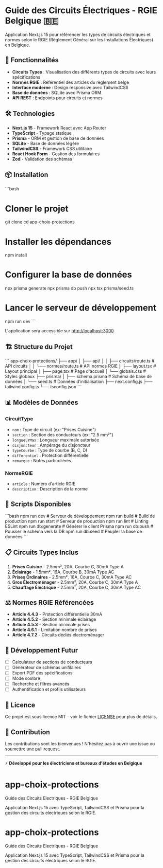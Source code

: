 # Guide des Circuits Électriques - RGIE Belgique 🇧🇪

Application Next.js 15 pour référencer les types de circuits électriques et normes selon le RGIE (Règlement Général sur les Installations Électriques) en Belgique.

## 🚀 Fonctionnalités

- **Circuits Types** : Visualisation des différents types de circuits avec leurs spécifications
- **Normes RGIE** : Référentiel des articles du règlement belge
- **Interface moderne** : Design responsive avec TailwindCSS
- **Base de données** : SQLite avec Prisma ORM
- **API REST** : Endpoints pour circuits et normes

## 🛠️ Technologies

- **Next.js 15** - Framework React avec App Router
- **TypeScript** - Typage statique
- **Prisma** - ORM et gestion de base de données
- **SQLite** - Base de données légère
- **TailwindCSS** - Framework CSS utilitaire
- **React Hook Form** - Gestion des formulaires
- **Zod** - Validation des schémas

## 📦 Installation

\`\`\`bash

# Cloner le projet

git clone <repo-url>
cd app-choix-protections

# Installer les dépendances

npm install

# Configurer la base de données

npx prisma generate
npx prisma db push
npx tsx prisma/seed.ts

# Lancer le serveur de développement

npm run dev
\`\`\`

L'application sera accessible sur [http://localhost:3000](http://localhost:3000)

## 🏗️ Structure du Projet

\`\`\`
app-choix-protections/
├── app/
│ ├── api/
│ │ ├── circuits/route.ts # API circuits
│ │ └── normes/route.ts # API normes RGIE
│ ├── layout.tsx # Layout principal
│ ├── page.tsx # Page d'accueil
│ └── globals.css # Styles globaux
├── prisma/
│ ├── schema.prisma # Schéma de base de données
│ └── seed.ts # Données d'initialisation
├── next.config.js
├── tailwind.config.js
└── tsconfig.json
\`\`\`

## 📊 Modèles de Données

### CircuitType

- `nom` : Type de circuit (ex: "Prises Cuisine")
- `section` : Section des conducteurs (ex: "2.5 mm²")
- `longueurMax` : Longueur maximale autorisée
- `disjoncteur` : Ampérage du disjoncteur
- `typeCourbe` : Type de courbe (B, C, D)
- `differentiel` : Protection différentielle
- `remarque` : Notes particulières

### NormeRGIE

- `article` : Numéro d'article RGIE
- `description` : Description de la norme

## 🔧 Scripts Disponibles

\`\`\`bash
npm run dev # Serveur de développement
npm run build # Build de production
npm run start # Serveur de production
npm run lint # Linting ESLint
npm run db:generate # Générer le client Prisma
npm run db:push # Pousser le schéma vers la DB
npm run db:seed # Peupler la base de données
\`\`\`

## 📋 Circuits Types Inclus

1. **Prises Cuisine** - 2.5mm², 20A, Courbe C, 30mA Type A
2. **Éclairage** - 1.5mm², 16A, Courbe B, 30mA Type AC
3. **Prises Ordinaires** - 2.5mm², 16A, Courbe C, 30mA Type AC
4. **Gros Électroménager** - 2.5mm², 20A, Courbe C, 30mA Type A
5. **Chauffage Électrique** - 2.5mm², 20A, Courbe C, 30mA Type AC

## ⚖️ Normes RGIE Référencées

- **Article 4.4.3** - Protection différentielle 30mA
- **Article 4.5.2** - Section minimale éclairage
- **Article 4.5.3** - Section minimale prises
- **Article 4.6.1** - Limitation nombre de prises
- **Article 4.7.2** - Circuits dédiés électroménager

## 🎯 Développement Futur

- [ ] Calculateur de sections de conducteurs
- [ ] Générateur de schémas unifilaires
- [ ] Export PDF des spécifications
- [ ] Mode sombre
- [ ] Recherche et filtres avancés
- [ ] Authentification et profils utilisateurs

## 📝 Licence

Ce projet est sous licence MIT - voir le fichier [LICENSE](LICENSE) pour plus de détails.

## 🤝 Contribution

Les contributions sont les bienvenues ! N'hésitez pas à ouvrir une issue ou soumettre une pull request.

---

⚡ **Développé pour les électriciens et bureaux d'études en Belgique**
# app-choix-protections 
Guide des Circuits Electriques - RGIE Belgique 
 
Application Next.js 15 avec TypeScript, TailwindCSS et Prisma 
pour la gestion des circuits electriques selon le RGIE. 
# app-choix-protections 
Guide des Circuits Electriques - RGIE Belgique 
 
Application Next.js 15 avec TypeScript, TailwindCSS et Prisma 
pour la gestion des circuits electriques selon le RGIE. 
